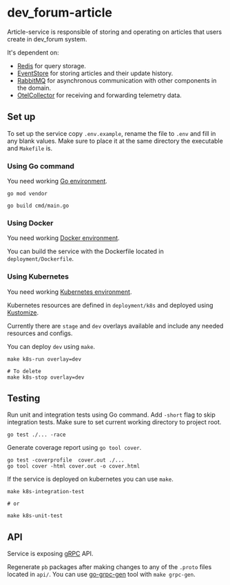 # dev_forum-article

Article-service is responsible of storing and operating on articles that users create in dev_forum system.

It's dependent on:
  - [Redis](https://redis.io/docs/get-started) for query storage.
  - [EventStore](https://www.cockroachlabs.com/docs/cockroachcloud/quickstart) for storing articles and their update history.
  - [RabbitMQ](https://www.rabbitmq.com/#getstarted) for asynchronous communication with other components in the domain.
  - [OtelCollector](https://opentelemetry.io/docs/collector) for receiving and forwarding telemetry data.

## Set up

To set up the service copy `.env.example`, rename the file to `.env` and fill in any blank values. Make sure to place it at the same directory the executable and `Makefile` is.

### Using Go command
You need working [Go environment](https://go.dev/doc/install).
```
go mod vendor

go build cmd/main.go
```

### Using Docker
You need working [Docker environment](https://docs.docker.com/get-started).

You can build the service with the Dockerfile located in `deployment/Dockerfile`.

### Using Kubernetes
You need working [Kubernetes environment](https://kubernetes.io/docs/setup).

Kubernetes resources are defined in `deployment/k8s` and deployed using [Kustomize](https://kubernetes.io/docs/tasks/manage-kubernetes-objects/kustomization/).

Currently there are `stage` and `dev` overlays available and include any needed resources and configs.

You can deploy `dev` using `make`.
```
make k8s-run overlay=dev

# To delete
make k8s-stop overlay=dev
```

## Testing

Run unit and integration tests using Go command. Add `-short` flag to skip integration tests.
Make sure to set current working directory to project root.
```
go test ./... -race
```

Generate coverage report using `go tool cover`.
```
go test -coverprofile  cover.out ./...
go tool cover -html cover.out -o cover.html
```

If the service is deployed on kubernetes you can use `make`.
```
make k8s-integration-test

# or

make k8s-unit-test
```

## API
Service is exposing [gRPC](https://grpc.io/docs/what-is-grpc/introduction) API.

Regenerate `pb` packages after making changes to any of the `.proto` files located in `api/`.
You can use [go-grpc-gen](https://github.com/krixlion/go-grpc-gen) tool with `make grpc-gen`.
